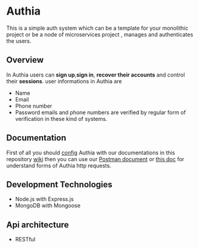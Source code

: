 # Authia
This is a simple auth system which can be a template for your monolithic project or be a node of microservices project , manages and authenticates the users.

## Overview
In Authia users can **sign up**,**sign in**, **recover their accounts** and control their **sessions**. user informations in Authia are
* Name
* Email
* Phone number
* Password
emails and phone numbers are verified by regular form of verification in these kind of systems.

## Documentation
First of all you should [config](https://github.com/monfared01/Authia/wiki/Configuration) Authia with our documentations in this repository [wiki](https://github.com/monfared01/Authia/wiki/) then you can use our [Postman document](https://github.com/monfared01/Authia/blob/main/Authia.postman_collection.json) or [this doc](https://github.com/monfared01/Authia/wiki/Authia-http-document) for understand forms of Authia http requests.

## Development Technologies
* Node.js with Express.js
* MongoDB with Mongoose

## Api architecture
* RESTful
